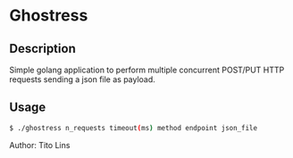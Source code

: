 # Ghostress

## Description
Simple golang application to perform multiple concurrent POST/PUT HTTP requests sending a json file as payload.

## Usage
```bash
$ ./ghostress n_requests timeout(ms) method endpoint json_file
```

Author: Tito Lins
